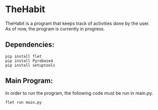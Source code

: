 # TheHabit

TheHabit is a program that keeps track of activities done by the user. \
As of now, the program is currently in progress.


## Dependencies:
```
pip install flet
pip install Pyrebase4
pip install setuptools
```

## Main Program:
In order to run the program, the following code must be run in main.py. 
```py
flet run main.py
```
